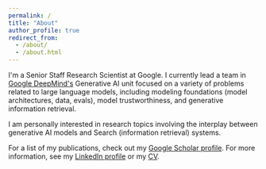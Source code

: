 ```yaml
---
permalink: /
title: "About"
author_profile: true
redirect_from: 
  - /about/
  - /about.html
---
```


I'm a Senior Staff Research Scientist at Google. I currently lead a team in
[Google DeepMind's](https://deepmind.google/) Generative AI unit focused on a variety of
problems related to large language models, including modeling foundations (model
architectures, data, evals), model trustworthiness, and generative information retrieval.

I am personally interested in research topics involving the interplay between generative AI
models and Search (information retrieval) systems.

For a list of my publications, check out my [Google Scholar profile](https://scholar.google.com/citations?user=bmXpOd8AAAAJ&hl=en).
For more information, see my [LinkedIn profile](https://www.linkedin.com/in/donmetzler) or my [CV](files/metzler-cv.pdf).